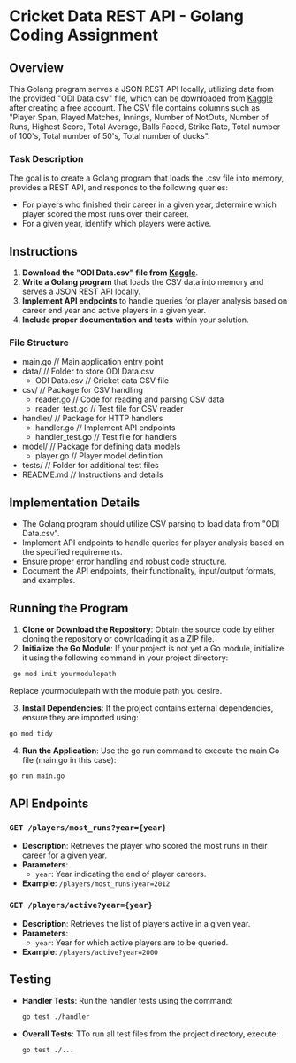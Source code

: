 # Cricket Data REST API - Golang Coding Assignment

## Overview
This Golang program serves a JSON REST API locally, utilizing data from the provided "ODI Data.csv" file, which can be downloaded from [Kaggle](https://www.kaggle.com/datasets/mahendran1/icc-cricket/data) after creating a free account. The CSV file contains columns such as "Player Span, Played Matches, Innings, Number of NotOuts, Number of Runs, Highest Score, Total Average, Balls Faced, Strike Rate, Total number of 100's, Total number of 50's, Total number of ducks".

### Task Description
The goal is to create a Golang program that loads the .csv file into memory, provides a REST API, and responds to the following queries:
- For players who finished their career in a given year, determine which player scored the most runs over their career.
- For a given year, identify which players were active.

## Instructions
1. **Download the "ODI Data.csv" file from [Kaggle](https://www.kaggle.com/datasets/mahendran1/icc-cricket/data)**.
2. **Write a Golang program** that loads the CSV data into memory and serves a JSON REST API locally.
3. **Implement API endpoints** to handle queries for player analysis based on career end year and active players in a given year.
4. **Include proper documentation and tests** within your solution.

### File Structure
- main.go            // Main application entry point
- data/              // Folder to store ODI Data.csv
  - ODI Data.csv     // Cricket data CSV file
- csv/               // Package for CSV handling
  - reader.go        // Code for reading and parsing CSV data
  - reader_test.go   // Test file for CSV reader
- handler/           // Package for HTTP handlers
  - handler.go       // Implement API endpoints
  - handler_test.go  // Test file for handlers
- model/             // Package for defining data models
  - player.go        // Player model definition
- tests/             // Folder for additional test files
- README.md          // Instructions and details

## Implementation Details
- The Golang program should utilize CSV parsing to load data from "ODI Data.csv".
- Implement API endpoints to handle queries for player analysis based on the specified requirements.
- Ensure proper error handling and robust code structure.
- Document the API endpoints, their functionality, input/output formats, and examples.

## Running the Program
1. **Clone or Download the Repository**: Obtain the source code by either cloning the repository or downloading it as a ZIP file.
2. **Initialize the Go Module**: If your project is not yet a Go module, initialize it using the following command in your project directory:
  ```bash
   go mod init yourmodulepath
  ```
Replace yourmodulepath with the module path you desire.

3. **Install Dependencies**: If the project contains external dependencies, ensure they are imported using:
  ```bash
  go mod tidy
  ```
4. **Run the Application**: Use the go run command to execute the main Go file (main.go in this case):
  ```bash
  go run main.go
  ```

## API Endpoints
### `GET /players/most_runs?year={year}`
- **Description**: Retrieves the player who scored the most runs in their career for a given year.
- **Parameters**:
  - `year`: Year indicating the end of player careers.
- **Example**: `/players/most_runs?year=2012`

### `GET /players/active?year={year}`
- **Description**: Retrieves the list of players active in a given year.
- **Parameters**:
  - `year`: Year for which active players are to be queried.
- **Example**: `/players/active?year=2000`

## Testing
- **Handler Tests**: Run the handler tests using the command:
  ```bash
  go test ./handler
  ```

- **Overall Tests**: TTo run all test files from the project directory, execute:
  ```bash
  go test ./...
  ```